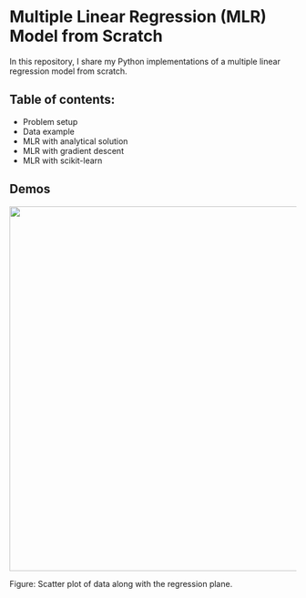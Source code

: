 # Multiple Linear Regression (MLR) Model from Scratch

In this repository, I share my Python implementations of a multiple linear regression model from scratch. 

## Table of contents:
- Problem setup
- Data example
- MLR with analytical solution
- MLR with gradient descent
- MLR with scikit-learn

## Demos



<p align="center">
    <img src= "https://github.com/bagheri365/ML-Models-from-Scratch/blob/master/Regression/Multiple%20Linear%20Model/img/MLR.png" width="640">
</p>
<p align="left">
    Figure: Scatter plot of data along with the regression plane.
</p>
